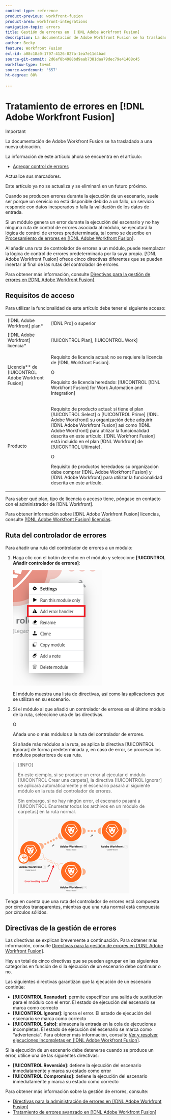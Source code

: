 ```yaml
---
content-type: reference
product-previous: workfront-fusion
product-area: workfront-integrations
navigation-topic: errors
title: Gestión de errores en  [!DNL Adobe Workfront Fusion]
description: La documentación de Adobe Workfront Fusion se ha trasladado a una nueva ubicación. Este artículo ha quedado obsoleto, pero contiene un vínculo al nuevo artículo que cubre esta funcionalidad.
author: Becky
feature: Workfront Fusion
exl-id: a08c18a0-1797-4126-827a-1ea7e11d4bad
source-git-commit: 2d6af8b4988bd9aab7381daa79dec79e41408c45
workflow-type: tm+mt
source-wordcount: '657'
ht-degree: 88%

---
```


# Tratamiento de errores en [!DNL Adobe Workfront Fusion]

>[!IMPORTANT]
>
>La documentación de Adobe Workfront Fusion se ha trasladado a una nueva ubicación.
>
>La información de este artículo ahora se encuentra en el artículo:
>
>* [Agregar control de errores](https://experienceleague.adobe.com/docs/workfront-fusion/using/create-scenarios/configure-error-handling/error-handling.html)
>
>Actualice sus marcadores.
>
>Este artículo ya no se actualiza y se eliminará en un futuro próximo.

Cuando se producen errores durante la ejecución de un escenario, suele ser porque un servicio no está disponible debido a un fallo, un servicio responde con datos inesperados o falla la validación de los datos de entrada.

Si un módulo genera un error durante la ejecución del escenario y no hay ninguna ruta de control de errores asociada al módulo, se ejecutará la lógica de control de errores predeterminada, tal como se describe en [Procesamiento de errores en [!DNL Adobe Workfront Fusion]](../../workfront-fusion/errors/error-processing.md).

Al añadir una ruta de controlador de errores a un módulo, puede reemplazar la lógica de control de errores predeterminada por la suya propia. [!DNL Adobe Workfront Fusion] ofrece cinco directivas diferentes que se pueden insertar al final de las rutas del controlador de errores.

Para obtener más información, consulte [Directivas para la gestión de errores en [!DNL Adobe Workfront Fusion]](../../workfront-fusion/errors/directives-for-error-handling.md).

## Requisitos de acceso

Para utilizar la funcionalidad de este artículo debe tener el siguiente acceso:

<table style="table-layout:auto">
 <col> 
 <col> 
 <tbody> 
  <tr> 
   <td role="rowheader">[!DNL Adobe Workfront] plan*</td> 
   <td> <p>[!DNL Pro] o superior</p> </td> 
  </tr> 
  <tr data-mc-conditions=""> 
   <td role="rowheader">[!DNL Adobe Workfront] licencia*</td> 
   <td> <p>[!UICONTROL Plan], [!UICONTROL Work]</p> </td> 
  </tr> 
  <tr> 
   <td role="rowheader">Licencia** de [!UICONTROL Adobe Workfront Fusion]</td> 
   <td>
   <p>Requisito de licencia actual: no se requiere la licencia de [!DNL Workfront Fusion].</p>
   <p>O</p>
   <p>Requisito de licencia heredado: [!UICONTROL [!DNL Workfront Fusion] for Work Automation and Integration] </p>
   </td> 
  </tr> 
  <tr> 
   <td role="rowheader">Producto</td> 
   <td>
   <p>Requisito de producto actual: si tiene el plan [!UICONTROL Select] o [!UICONTROL Prime] [!DNL Adobe Workfront] su organización debe adquirir [!DNL Adobe Workfront Fusion] así como [!DNL Adobe Workfront] para utilizar la funcionalidad descrita en este artículo. [!DNL Workfront Fusion] está incluido en el plan [!DNL Workfront] de [!UICONTROL Ultimate].</p>
   <p>O</p>
   <p>Requisito de productos heredados: su organización debe comprar [!DNL Adobe Workfront Fusion] y [!DNL Adobe Workfront] para utilizar la funcionalidad descrita en este artículo.</p>
   </td> 
  </tr> 
 </tbody> 
</table>

Para saber qué plan, tipo de licencia o acceso tiene, póngase en contacto con el administrador de [!DNL Workfront].

Para obtener información sobre [!DNL Adobe Workfront Fusion] licencias, consulte [[!DNL Adobe Workfront Fusion] licencias](../../workfront-fusion/get-started/license-automation-vs-integration.md).

## Ruta del controlador de errores

Para añadir una ruta del controlador de errores a un módulo:

1. Haga clic con el botón derecho en el módulo y seleccione **[!UICONTROL Añadir controlador de errores]**:

   ![](assets/error-handler-route.png)

   El módulo muestra una lista de directivas, así como las aplicaciones que se utilizan en su escenario.

1. Si el módulo al que añadió un controlador de errores es el último módulo de la ruta, seleccione una de las directivas.

   O

   Añada uno o más módulos a la ruta del controlador de errores.

   Si añade más módulos a la ruta, se aplica la directiva [!UICONTROL Ignorar] de forma predeterminada y, en caso de error, se procesan los módulos posteriores de esa ruta.


>[!INFO]
>
>En este ejemplo, si se produce un error al ejecutar el módulo [!UICONTROL Crear una carpeta], la directiva [!UICONTROL Ignorar] se aplicará automáticamente y el escenario pasará al siguiente módulo en la ruta del controlador de errores.
>
>Sin embargo, si no hay ningún error, el escenario pasará a [!UICONTROL Enumerar todos los archivos en un módulo de carpetas] en la ruta normal.
>
>![](assets/if-there-is-no-error-350x234.png)

Tenga en cuenta que una ruta del controlador de errores está compuesta por círculos transparentes, mientras que una ruta normal está compuesta por círculos sólidos.

## Directivas de la gestión de errores

Las directivas se explican brevemente a continuación. Para obtener más información, consulte [Directivas para la gestión de errores en [!DNL Adobe Workfront Fusion]](../../workfront-fusion/errors/directives-for-error-handling.md).

Hay un total de cinco directivas que se pueden agrupar en las siguientes categorías en función de si la ejecución de un escenario debe continuar o no.

Las siguientes directivas garantizan que la ejecución de un escenario continúe:

* **[!UICONTROL Reanudar]**: permite especificar una salida de sustitución para el módulo con el error. El estado de ejecución del escenario se marca como correcto
* **[!UICONTROL Ignorar]**: ignora el error. El estado de ejecución del escenario se marca como correcto
* **[!UICONTROL Salto]**: almacena la entrada en la cola de ejecuciones incompletas. El estado de ejecución del escenario se marca como “advertencia”. Para obtener más información, consulte [Ver y resolver ejecuciones incompletas en [!DNL Adobe Workfront Fusion]](../../workfront-fusion/scenarios/view-and-resolve-incomplete-executions.md).

Si la ejecución de un escenario debe detenerse cuando se produce un error, utilice una de las siguientes directivas:

* **[!UICONTROL Reversión]**: detiene la ejecución del escenario inmediatamente y marca su estado como error
* **[!UICONTROL Compromiso]**: detiene la ejecución del escenario inmediatamente y marca su estado como correcto

Para obtener más información sobre la gestión de errores, consulte:

* [Directivas para la administración de errores en  [!DNL Adobe Workfront Fusion]](../../workfront-fusion/errors/directives-for-error-handling.md)
* [Tratamiento de errores avanzado en [!DNL Adobe Workfront Fusion]](../../workfront-fusion/errors/advanced-error-handling.md)